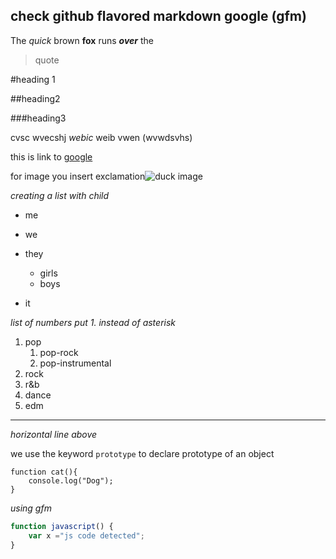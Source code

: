## check github flavored markdown google (gfm)

The *quick* brown **fox** runs ***over*** the

>quote

#heading 1

##heading2

###heading3

cvsc wvecshj *webic* weib vwen (wvwdsvhs)

this is link to [google](http://google.com)

for image you insert exclamation![duck image](http://i.imgur.com/v8IVDka.jpg)

*creating a list with child*

* me

* we

* they
    - girls
    - boys

* it

*list of numbers put 1. instead of asterisk*

1. pop
    1. pop-rock
    2. pop-instrumental
2. rock
3. r&b
4. dance
5. edm

---

*horizontal line above*

we use the keyword `prototype` to declare prototype of an object

    function cat(){
        console.log("Dog");
    }

*using gfm*

```javascript
function javascript() {
    var x ="js code detected";
}
```